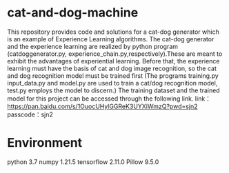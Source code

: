 # cat-and-dog-machine
This repository provides code and solutions for a cat-dog generator which is an example of Experience Learning algorithms. The  cat-dog generator and the experience learning are realized by python program (catdoggenerator.py, experience_chain.py,respectively).These are meant to exhibit the advantages of experiential learning. Before that, the experience learning must have the basis of cat and dog image recognition, so the cat and dog recognition model must be trained first (The programs training.py input_data.py and model.py are used to train a cat/dog recognition model, test.py employs the model to discern.)
The training dataset and the trained model for this project can be accessed through the following link.
link：https://pan.baidu.com/s/1OuocUHylGGReK3UYXiWmzQ?pwd=sjn2 
passcode：sjn2


 # Environment
python 3.7
numpy 1.21.5
tensorflow 2.11.0
Pillow 9.5.0





